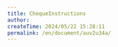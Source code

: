 ```yaml
---
title: ChequeInstructions
author:
createTime: 2024/05/22 15:28:11
permalink: /en/document/auv2u34a/
---
```

